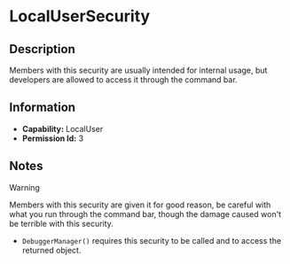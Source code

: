 # LocalUserSecurity

## Description
Members with this security are usually intended for internal usage, but developers are allowed to access it through the command bar.

## Information
- **Capability:** LocalUser
- **Permission Id:** 3

## Notes
> [!WARNING]
> Members with this security are given it for good reason, be careful with what you run through the command bar, though the damage caused won't be terrible with this security.
- `DebuggerManager()` requires this security to be called and to access the returned object.
